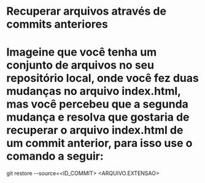 # Recuperar arquivos através de commits anteriores

# Imageine que você tenha um conjunto de arquivos no seu repositório local, onde você fez duas mudanças no arquivo index.html, mas você percebeu que a segunda mudança e resolva que gostaria de recuperar o arquivo index.html de um commit anterior, para isso use o comando a seguir:

git restore --source=<ID_COMMIT> <ARQUIVO.EXTENSAO>
